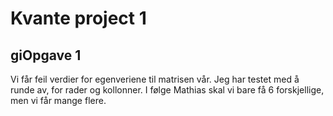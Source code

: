 # Kvante project 1
## gi**Opgave 1**
Vi får feil verdier for egenveriene til matrisen vår. Jeg har testet med å runde av, for rader og kollonner.
I følge Mathias skal vi bare få 6 forskjellige, men vi får mange flere.